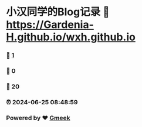 # 小汉同学的Blog记录 :link: https://Gardenia-H.github.io/wxh.github.io 
### :page_facing_up: [1](https://Gardenia-H.github.io/wxh.github.io/tag.html) 
### :speech_balloon: 0 
### :hibiscus: 20 
### :alarm_clock: 2024-06-25 08:48:59 
### Powered by :heart: [Gmeek](https://github.com/Meekdai/Gmeek)
